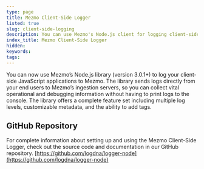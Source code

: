```yaml
---
type: page
title: Mezmo Client-Side Logger
listed: true
slug: client-side-logging
description: You can use Mezmo's Node.js client for logging client-side JavaScript applications
index_title: Mezmo Client-Side Logger
hidden: 
keywords: 
tags: 
---
```






You can now use Mezmo’s Node.js library (version 3.0.1+) to log your client-side JavaScript applications to Mezmo. The library sends logs directly from your end users to Mezmo’s ingestion servers, so you can collect vital operational and debugging information without having to print logs to the console. The library offers a complete feature set including multiple log levels, customizable metadata, and the ability to add tags.

## GitHub Repository

For complete information about setting up and using  the Mezmo Client-Side Logger, check out the source code and documentation in our GitHub repository.
[https://github.com/logdna/logger-node](https://github.com/logdna/logger-node)






